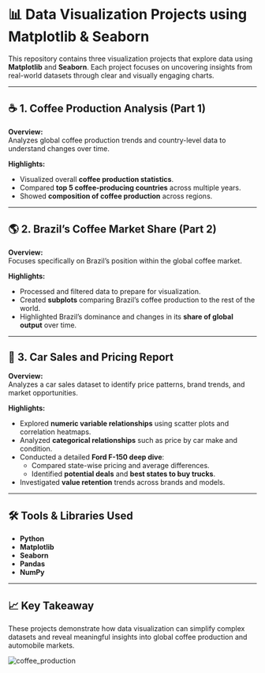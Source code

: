 # 📊 Data Visualization Projects using Matplotlib & Seaborn

This repository contains three visualization projects that explore data using **Matplotlib** and **Seaborn**. Each project focuses on uncovering insights from real-world datasets through clear and visually engaging charts.

---

## ☕ 1. Coffee Production Analysis (Part 1)

**Overview:**  
Analyzes global coffee production trends and country-level data to understand changes over time.

**Highlights:**
- Visualized overall **coffee production statistics**.  
- Compared **top 5 coffee-producing countries** across multiple years.  
- Showed **composition of coffee production** across regions.  

---

## 🌎 2. Brazil’s Coffee Market Share (Part 2)

**Overview:**  
Focuses specifically on Brazil’s position within the global coffee market.

**Highlights:**
- Processed and filtered data to prepare for visualization.  
- Created **subplots** comparing Brazil’s coffee production to the rest of the world.  
- Highlighted Brazil’s dominance and changes in its **share of global output** over time.  

---

## 🚗 3. Car Sales and Pricing Report

**Overview:**  
Analyzes a car sales dataset to identify price patterns, brand trends, and market opportunities.

**Highlights:**
- Explored **numeric variable relationships** using scatter plots and correlation heatmaps.  
- Analyzed **categorical relationships** such as price by car make and condition.  
- Conducted a detailed **Ford F-150 deep dive**:
  - Compared state-wise pricing and average differences.  
  - Identified **potential deals** and **best states to buy trucks**.  
- Investigated **value retention** trends across brands and models.  

---

## 🛠️ Tools & Libraries Used
- **Python**
- **Matplotlib**
- **Seaborn**
- **Pandas**
- **NumPy**

---

## 📈 Key Takeaway
These projects demonstrate how data visualization can simplify complex datasets and reveal meaningful insights into global coffee production and automobile markets.

![coffee_production](https://github.com/user-attachments/assets/fa6ee55e-8396-4be8-bfaa-450e373950fc)

